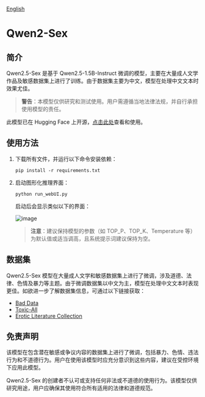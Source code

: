 [English](README.en.md)

# Qwen2-Sex

## 简介

Qwen2.5-Sex 是基于 Qwen2.5-1.5B-Instruct 微调的模型，主要在大量成人文学作品及敏感数据集上进行了训练。由于数据集主要为中文，模型在处理中文文本时效果尤佳。

> **警告**：本模型仅供研究和测试使用。用户需遵循当地法律法规，并自行承担使用模型的责任。

此模型已在 Hugging Face 上开源，[点击此处](https://huggingface.co/ystemsrx/Qwen2.5-Sex)查看和使用。

## 使用方法

1. 下载所有文件，并运行以下命令安装依赖：
   ```
   pip install -r requirements.txt
   ```

2. 启动图形化推理界面：
   ```
   python run_webUI.py
   ```

   启动后会显示类似以下的界面：

   ![image](https://github.com/user-attachments/assets/6efe7ba0-4498-40d1-9048-44e14e899e01)

   > **注意**：建议保持模型的参数（如 TOP_P、TOP_K、Temperature 等）为默认值或适当调高，且系统提示词建议保持为空。

## 数据集

Qwen2.5-Sex 模型在大量成人文学和敏感数据集上进行了微调，涉及道德、法律、色情及暴力等主题。由于微调数据集以中文为主，模型在处理中文文本时表现更佳。如欲进一步了解数据集信息，可通过以下链接获取：

- [Bad Data](https://huggingface.co/datasets/ystemsrx/Bad_Data_Alpaca)
- [Toxic-All](https://huggingface.co/datasets/ystemsrx/Toxic-All)
- [Erotic Literature Collection](https://huggingface.co/datasets/ystemsrx/Erotic_Literature_Collection)

## 免责声明

该模型在包含潜在敏感或争议内容的数据集上进行了微调，包括暴力、色情、违法行为和不道德行为。用户在使用该模型时应充分意识到这些内容，建议在受控环境下应用此模型。

Qwen2.5-Sex 的创建者不认可或支持任何非法或不道德的使用行为。该模型仅供研究用途，用户应确保其使用符合所有适用的法律和道德规范。
